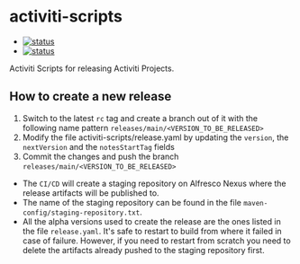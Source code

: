 # activiti-scripts
- [![status](https://github.com/Activiti/activiti-scripts/actions/workflows/pre-commit.yml/badge.svg)](https://github.com/Activiti/activiti-scripts/actions/workflows/pre-commit.yml)
- [![status](https://github.com/Activiti/activiti-scripts/actions/workflows/run-release.yml/badge.svg)](https://github.com/Activiti/activiti-scripts/actions/workflows/run-release.yml)

Activiti Scripts for releasing Activiti Projects.
## How to create a new release
1. Switch to the latest `rc` tag and create a branch out of it with the following name pattern `releases/main/<VERSION_TO_BE_RELEASED>`
2. Modify the file activiti-scripts/release.yaml by updating the `version`, the `nextVersion` and the `notesStartTag` fields
3. Commit the changes and push the branch `releases/main/<VERSION_TO_BE_RELEASED>`
- The `CI/CD` will create a staging repository on Alfresco Nexus where the release artifacts will be published to.
- The name of the staging repository can be found in the file `maven-config/staging-repository.txt`.
- All the alpha versions used to create the release are the ones listed in the file `release.yaml`.
It's safe to restart to build from where it failed in case of failure. However, if you need to restart
from scratch you need to delete the artifacts already pushed to the staging repository first.
